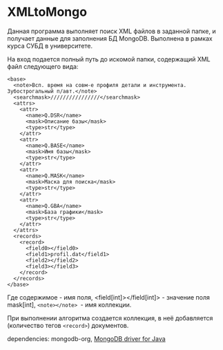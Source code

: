 # XMLtoMongo

Данная программа выполняет поиск XML файлов в заданной папке, и получает данные для заполнения БД MongoDB. Выполнена в рамках курса СУБД в университете.

На вход подается полный путь до искомой папки, содержащий XML файл следующего вида:
```
<base>
  <note>Всп. время на совм-е профиля детали и инструмента. Зубострогальный п/авт.</note>
  <searchmask>////////////////</searchmask>
  <attrs>
    <attr>
      <name>Q.DSR</name>
      <mask>Описание базы</mask>
      <type>str</type>
    </attr>
    <attr>
      <name>Q.BASE</name>
      <mask>Имя базы</mask>
      <type>str</type>
    </attr>
    <attr>
      <name>Q.MASK</name>
      <mask>Маска для поиска</mask>
      <type>str</type>
    </attr>
    <attr>
      <name>Q.GBA</name>
      <mask>База графики</mask>
      <type>str</type>
    </attr>
  </attrs>
  <records>
    <record>
      <field0></field0>
      <field1>profil.dat</field1>
      <field2></field2>
      <field3></field3>
    </record>
  </records>
</base>
```

Где содержимое <mask></mask> - имя поля, <field[int]></field[int]> - значение поля mask[int], ```<note></note> ```- имя коллекции. 

При выполнении алгоритма создается коллекция, в неё добавляется (количество тегов ```<record>```) документов.

dependencies: mongodb-org, [MongoDB driver for Java](http://mongodb.github.io/mongo-java-driver/3.6/)


